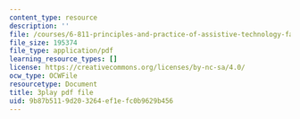 ```yaml
---
content_type: resource
description: ''
file: /courses/6-811-principles-and-practice-of-assistive-technology-fall-2014/9b87b5119d203264ef1efc0b9629b456_x18bMLW4eO4.pdf
file_size: 195374
file_type: application/pdf
learning_resource_types: []
license: https://creativecommons.org/licenses/by-nc-sa/4.0/
ocw_type: OCWFile
resourcetype: Document
title: 3play pdf file
uid: 9b87b511-9d20-3264-ef1e-fc0b9629b456
---
```

